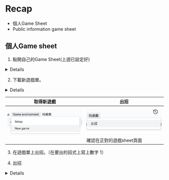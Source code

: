 # Recap

  - 個人Game Sheet
  - Public information game sheet

## 個人Game sheet

1. 點開自己的Game Sheet(上週已設定好)

<details>

<img src="../img/2024-10-22-14-27-06.png" width="30%"/>

![](../img/2024-10-22-14-27-06.png)

![](../img/2024-10-22-14-27-59.png)

</details>

2. 下載新遊戲單。

<details>
  <img src="../img/2024-10-22-14-28-33.png"/>
</details>

| 取得新遊戲 | 出招 |
|---|---|
| <img src="../img/2024-10-22-14-28-33.png"/> | <img src="../img/2024-10-22-14-28-49.png"/> |
| | 確認在正對的遊戲sheet頁面 |

3. 在遊戲單上出招。（在要出的招式上寫上數字 1）

4. 出招

<details>

 <img src="../img/2024-10-22-14-28-49.png"/>

 </details>